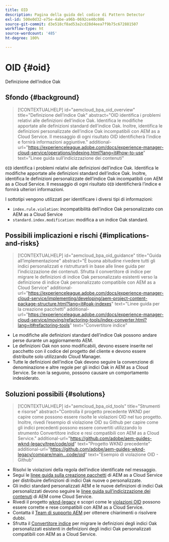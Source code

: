 ```yaml
---
title: OID
description: Pagina della guida del codice di Pattern Detector
exl-id: 500e0d32-e75e-4abe-a96b-0692ce40c086
source-git-commit: d3e518cf8ad53a2cd28d4eea7f9b75c672881507
workflow-type: ht
source-wordcount: '485'
ht-degree: 100%

---
```


# OID {#oid}

Definizione dell’indice Oak

## Sfondo {#background}

>[!CONTEXTUALHELP]
>id="aemcloud_bpa_oid_overview"
>title="Definizione dell’indice Oak"
>abstract="OID identifica i problemi relativi alle definizioni dell’indice Oak. Identifica le modifiche apportate alle definizioni standard dell’indice Oak. Inoltre, identifica le definizioni personalizzate dell’indice Oak incompatibili con AEM as a Cloud Service. Il messaggio di ogni risultato OID identificherà l’indice e fornirà informazioni aggiuntive."
>additional-url="https://experienceleague.adobe.com/docs/experience-manager-cloud-service/operations/indexing.html?lang=it#how-to-use" text="Linee guida sull’indicizzazione dei contenuti"

`OID` identifica i problemi relativi alle definizioni dell’indice Oak. Identifica le modifiche apportate alle definizioni standard dell’indice Oak. Inoltre, identifica le definizioni personalizzate dell’indice Oak incompatibili con AEM as a Cloud Service. Il messaggio di ogni risultato `OID` identificherà l’indice e fornirà ulteriori informazioni.

I sottotipi vengono utilizzati per identificare i diversi tipi di informazioni:

* `index.rule.violation`: incompatibilità dell’indice Oak personalizzato con AEM as a Cloud Service
* `standard.index.modification`: modifica a un indice Oak standard.

## Possibili implicazioni e rischi {#implications-and-risks}

>[!CONTEXTUALHELP]
>id="aemcloud_bpa_oid_guidance"
>title="Guida all’implementazione"
>abstract="È buona abitudine rivedere tutti gli indici personalizzati e ristrutturarli in base alle linee guida per l’indicizzazione dei contenuti. Sfrutta il convertitore di indice per migrare le definizioni di indice Oak personalizzato esistenti verso la definizione di indice Oak personalizzato compatibile con AEM as a Cloud Service"
>additional-url="https://experienceleague.adobe.com/docs/experience-manager-cloud-service/implementing/developing/aem-project-content-package-structure.html?lang=it#oak-indexes" text="Linee guida per la creazione pacchetti"
>additional-url="https://experienceleague.adobe.com/docs/experience-manager-cloud-service/moving/refactoring-tools/index-converter.html?lang=it#refactoring-tools" text="Convertitore indice"

* Le modifiche alle definizioni standard dell’indice Oak possono andare perse durante un aggiornamento AEM.
* Le definizioni Oak non sono modificabili, devono essere inserite nel pacchetto con il codice del progetto del cliente e devono essere distribuite solo utilizzando Cloud Manager.
* Tutte le definizioni dell’indice Oak devono seguire la convenzione di denominazione e altre regole per gli indici Oak in AEM as a Cloud Service. Se non la seguono, possono causare un comportamento indesiderato.

## Soluzioni possibili {#solutions}

>[!CONTEXTUALHELP]
>id="aemcloud_bpa_oid_tools"
>title="Strumenti e risorse"
>abstract="Controlla il progetto precedente WKND per capire come possono essere risolte le violazioni OID nel tuo progetto. Inoltre, rivedi l’esempio di violazione OID su Github per capire come gli indici precedenti possono essere convertiti utilizzando lo strumento Convertitore indice e resi compatibili con AEM as a Cloud Service."
>additional-url="https://github.com/adobe/aem-guides-wknd-legacy/tree/code/oid" text="Progetto WKND precedente"
>additional-url="https://github.com/adobe/aem-guides-wknd-legacy/compare/main...code/oid" text="Esempio di violazione OID - Github"

* Risolvi le violazioni della regola dell’indice identificate nel messaggio.
* Segui le [linee guida sulla creazione pacchetti](https://experienceleague.adobe.com/docs/experience-manager-cloud-service/implementing/developing/aem-project-content-package-structure.html?lang=it) di AEM as a Cloud Service per distribuire definizioni di indici Oak nuove o personalizzate.
* Gli indici standard personalizzati AEM e le nuove definizioni di indici Oak personalizzati devono seguire le [linee guida sull’indicizzazione dei contenuti](https://experienceleague.adobe.com/docs/experience-manager-cloud-service/operations/indexing.html?lang=it#preparing-the-new-index-definition) di AEM come Cloud Service.
* Rivedi il progetto [wknd-legacy](https://github.com/adobe/aem-guides-wknd-legacy/tree/code/oid) e scopri come le [violazioni OID](https://github.com/adobe/aem-guides-wknd-legacy/compare/main...code/oid) possono essere corrette e rese compatibili con AEM as a Cloud Service.
* Contatta il [Team di supporto AEM](https://helpx.adobe.com/it/enterprise/using/support-for-experience-cloud.html) per ottenere chiarimenti o risolvere dubbi.
* Sfrutta il [Convertitore indice](https://experienceleague.adobe.com/docs/experience-manager-cloud-service/moving/refactoring-tools/index-converter.html?lang=it#refactoring-tools) per migrare le definizioni degli indici Oak personalizzati esistenti in definizioni degli indici Oak personalizzati compatibili con AEM as a Cloud Service.
